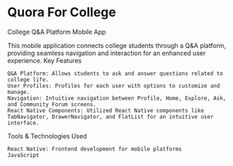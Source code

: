 # Quora For College 

College Q&A Platform Mobile App

This mobile application connects college students through a Q&A platform, providing seamless navigation and interaction for an enhanced user experience.
Key Features

    Q&A Platform: Allows students to ask and answer questions related to college life.
    User Profiles: Profiles for each user with options to customize and manage.
    Navigation: Intuitive navigation between Profile, Home, Explore, Ask, and Community Forum screens.
    React Native Components: Utilized React Native components like TabNavigator, DrawerNavigator, and FlatList for an intuitive user interface.

Tools & Technologies Used

    React Native: Frontend development for mobile platforms
    JavaScript

